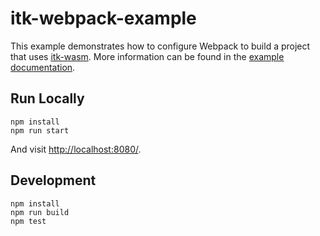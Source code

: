 itk-webpack-example
===================

This example demonstrates how to configure Webpack to build a project that
uses [itk-wasm](https://insightsoftwareconsortium.github.io/itk-wasm/).
More information can be found in the [example
documentation](https://insightsoftwareconsortium.github.io/itk-wasm/examples/webpack.html).

## Run Locally

```
npm install
npm run start
```

And visit [http://localhost:8080/](http://localhost:8080/).

## Development

```
npm install
npm run build
npm test
```
